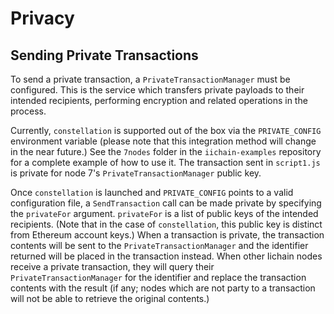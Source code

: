 
# Privacy

## Sending Private Transactions

To send a private transaction, a `PrivateTransactionManager` must be configured. This is the
service which transfers private payloads to their intended recipients, performing
encryption and related operations in the process.

Currently, `constellation` is supported out of the box via the `PRIVATE_CONFIG` environment
variable (please note that this integration method will change in the near future.) See the
`7nodes` folder in the `iichain-examples` repository for a complete example of how to use it.
The transaction sent in `script1.js` is private for node 7's `PrivateTransactionManager`
public key.

Once `constellation` is launched and `PRIVATE_CONFIG` points to a valid configuration file,
a `SendTransaction` call can be made private by specifying the `privateFor` argument.
`privateFor` is a list of public keys of the intended recipients. (Note that in the case of
`constellation`, this public key is distinct from Ethereum account keys.) When a transaction
is private, the transaction contents will be sent to the `PrivateTransactionManager` and the
identifier returned will be placed in the transaction instead. When other Iichain nodes
receive a private transaction, they will query their `PrivateTransactionManager` for the
identifier and replace the transaction contents with the result (if any; nodes which are
not party to a transaction will not be able to retrieve the original contents.)
